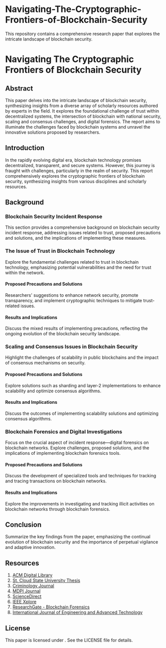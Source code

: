 # Navigating-The-Cryptographic-Frontiers-of-Blockchain-Security
This repository contains a comprehensive research paper that explores the intricate landscape of blockchain security. 
# Navigating The Cryptographic Frontiers of Blockchain Security

## Abstract

This paper delves into the intricate landscape of blockchain security, synthesizing insights from a diverse array of scholarly resources authored by experts in the field. It explores the foundational challenge of trust within decentralized systems, the intersection of blockchain with national security, scaling and consensus challenges, and digital forensics. The report aims to illuminate the challenges faced by blockchain systems and unravel the innovative solutions proposed by researchers.

## Introduction

In the rapidly evolving digital era, blockchain technology promises decentralized, transparent, and secure systems. However, this journey is fraught with challenges, particularly in the realm of security. This report comprehensively explores the cryptographic frontiers of blockchain security, synthesizing insights from various disciplines and scholarly resources.

## Background

### Blockchain Security Incident Response

This section provides a comprehensive background on blockchain security incident response, addressing issues related to trust, proposed precautions and solutions, and the implications of implementing these measures.

### The Issue of Trust in Blockchain Technology

Explore the fundamental challenges related to trust in blockchain technology, emphasizing potential vulnerabilities and the need for trust within the network.

#### Proposed Precautions and Solutions

Researchers' suggestions to enhance network security, promote transparency, and implement cryptographic techniques to mitigate trust-related issues.

#### Results and Implications

Discuss the mixed results of implementing precautions, reflecting the ongoing evolution of the blockchain security landscape.

### Scaling and Consensus Issues in Blockchain Security

Highlight the challenges of scalability in public blockchains and the impact of consensus mechanisms on security.

#### Proposed Precautions and Solutions

Explore solutions such as sharding and layer-2 implementations to enhance scalability and optimize consensus algorithms.

#### Results and Implications

Discuss the outcomes of implementing scalability solutions and optimizing consensus algorithms.

### Blockchain Forensics and Digital Investigations

Focus on the crucial aspect of incident response—digital forensics on blockchain networks. Explore challenges, proposed solutions, and the implications of implementing blockchain forensics tools.

#### Proposed Precautions and Solutions

Discuss the development of specialized tools and techniques for tracking and tracing transactions on blockchain networks.

#### Results and Implications

Explore the improvements in investigating and tracking illicit activities on blockchain networks through blockchain forensics.

## Conclusion

Summarize the key findings from the paper, emphasizing the continual evolution of blockchain security and the importance of perpetual vigilance and adaptive innovation.

## Resources

1. [ACM Digital Library](https://dl.acm.org/doi/pdf/10.1145/3407230)
2. [St. Cloud State University Thesis](https://repository.stcloudstate.edu/cgi/viewcontent.cgi?article=1093&context=msia_etds)
3. [Criminology Journal](https://www.criminologyjournal.org/uploads/1/3/6/5/136597491/cryptocurrency_and_national_security.pdf)
4. [MDPI Journal](https://www.mdpi.com/2624-800X/2/2/19)
5. [ScienceDirect](https://www.sciencedirect.com/science/article/abs/pii/S0167739X17330650)
6. [IEEE Xplore](https://ieeexplore.ieee.org/abstract/document/9489254)
7. [ResearchGate - Blockchain Forensics](https://www.researchgate.net/profile/Harihara-Gopalan-Suryanarayanan/publication/362153704_Digital_Forensics_using_blockchain/links/62d8eddb764d554ed5e5c77b/Digital-Forensics-using-blockchain.pdf)
8. [International Journal of Engineering and Advanced Technology](https://theblockchaintest.com/uploads/resources/International%20Journal%20of%20Engineering%20and%20Advanced%20Technology%20(IJEAT)%20-%20Cyber%20Security%20through%20Blockchain%20Technology%20-%202019%20-%20Oct.pdf)

## License

This paper is licensed under . See the LICENSE file for details.
